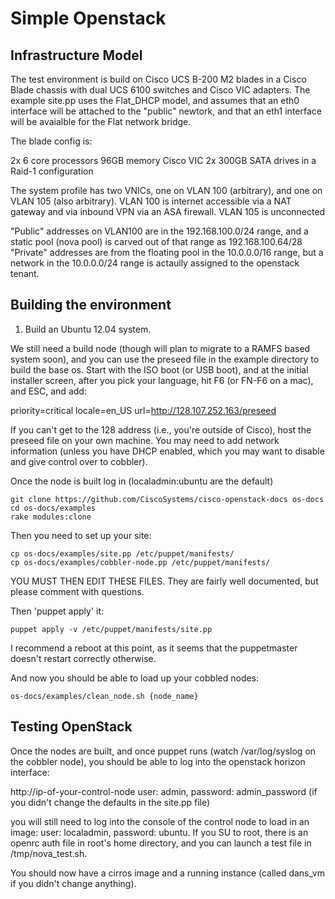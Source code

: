 Simple Openstack
================

Infrastructure Model
--------------------

The test environment is build on Cisco UCS B-200 M2 blades in a Cisco Blade chassis with dual UCS 6100 switches and Cisco VIC adapters.
The example site.pp uses the Flat_DHCP model, and assumes that an eth0 interface will be attached to the "public" newtork, and that an eth1 interface will be avaialble for the Flat network bridge.

The blade config is:

  2x 6 core processors
  96GB memory
  Cisco VIC
  2x 300GB SATA drives in a Raid-1 configuration  

The system profile has two VNICs, one on VLAN 100 (arbitrary), and one on VLAN 105 (also arbitrary).
VLAN 100 is internet accessible via a NAT gateway and via inbound VPN via an ASA firewall.
VLAN 105 is unconnected

"Public" addresses on VLAN100 are in the 192.168.100.0/24 range, and a static pool (nova pool) is carved out of that range as 192.168.100.64/28
"Private" addresses are from the floating pool in the 10.0.0.0/16 range, but a network in the 10.0.0.0/24 range is actaully assigned to the openstack tenant.

Building the environment
------------------------

1) Build an Ubuntu 12.04 system.

We still need a build node (though will plan to migrate to a RAMFS based system soon), and
you can use the preseed file in the example directory to build the base os.  Start with the ISO boot (or USB boot), and at the initial installer screen, after you pick your language, hit F6 (or FN-F6 on a mac), and ESC, and add:

 priority=critical locale=en_US url=http://128.107.252.163/preseed

If you can't get to the 128 address (i.e., you're outside of Cisco), host the preseed file on your own machine. You may need to add network information (unless you have DHCP enabled, which you may want to disable and give control over to cobbler).

Once the node is built log in (localadmin:ubuntu are the default)

	git clone https://github.com/CiscoSystems/cisco-openstack-docs os-docs
	cd os-docs/examples
	rake modules:clone

Then you need to set up your site:

	cp os-docs/examples/site.pp /etc/puppet/manifests/
	cp os-docs/examples/cobbler-node.pp /etc/puppet/manifests/

YOU MUST THEN EDIT THESE FILES.  They are fairly well documented, but please comment with questions.

Then 'puppet apply' it:

	puppet apply -v /etc/puppet/manifests/site.pp

I recommend a reboot at this point, as it seems that the puppetmaster doesn't restart correctly otherwise.

And now you should be able to load up your cobbled nodes:

	os-docs/examples/clean_node.sh {node_name}

Testing OpenStack
-----------------

Once the nodes are built, and once puppet runs (watch /var/log/syslog on the cobbler node), you should be able to log into the openstack horizon interface:

http://ip-of-your-control-node
user: admin, password: admin_password (if you didn't change the defaults in the site.pp file)

you will still need to log into the console of the control node to load in an image:
user: localadmin, password: ubuntu.  If you SU to root, there is an openrc auth file in root's home directory, and you can launch a test file in /tmp/nova_test.sh.

You should now have a cirros image and a running instance (called dans_vm if you didn't change anything).


